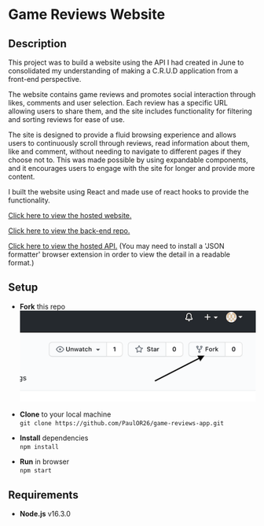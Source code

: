 # Game Reviews Website

## Description

This project was to build a website using the API I had created in June to consolidated my understanding of making a C.R.U.D application from a front-end perspective.

The website contains game reviews and promotes social interaction through likes, comments and user selection. Each review has a specific URL allowing users to share them, and the site includes functionality for filtering and sorting reviews for ease of use.

The site is designed to provide a fluid browsing experience and allows users to continuously scroll through reviews, read information about them, like and comment, without needing to navigate to different pages if they choose not to. This was made possible by using expandable components, and it encourages users to engage with the site for longer and provide more content.

I built the website using React and made use of react hooks to provide the functionality.

[Click here to view the hosted website.](https://game-reviews-app.netlify.app/)

[Click here to view the back-end repo.](https://github.com/PaulOR26/game-reviews-project)

[Click here to view the hosted API.](https://game-reviews-project.herokuapp.com/api)
(You may need to install a 'JSON formatter' browser extension in order to view the detail in a readable format.)

## Setup

- **Fork** this repo  
  ![](readme-screenshot-fork.png)

- **Clone** to your local machine  
  `git clone https://github.com/PaulOR26/game-reviews-app.git`

- **Install** dependencies  
  `npm install`

- **Run** in browser  
  `npm start`

## Requirements

- **Node.js** v16.3.0
